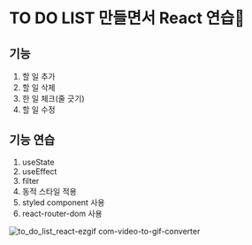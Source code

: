 # TO DO LIST 만들면서 React 연습🐥

## 기능
1. 할 일 추가
2. 할 일 삭제
3. 한 일 체크(줄 긋기)
4. 할 일 수정

## 기능 연습
1. useState
2. useEffect
3. filter
4. 동적 스타일 적용
5. styled component 사용
6. react-router-dom 사용

![to_do_list_react-ezgif com-video-to-gif-converter](https://github.com/user-attachments/assets/edd0b7c3-0296-4c68-85a7-f84df32fa017)
